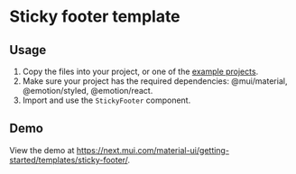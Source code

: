 # Sticky footer template

## Usage

<!-- #default-branch-switch -->

1. Copy the files into your project, or one of the [example projects](https://github.com/mui/material-ui/tree/next/examples).
2. Make sure your project has the required dependencies: @mui/material, @emotion/styled, @emotion/react.
3. Import and use the `StickyFooter` component.

## Demo

<!-- #default-branch-switch -->

View the demo at https://next.mui.com/material-ui/getting-started/templates/sticky-footer/.
